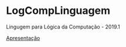 # LogCompLinguagem
Lingugem para Lógica da Computação - 2019.1

[Apresentação](https://github.com/elisamalzoni/LogCompLinguagem/blob/master/Apresentação.pdf)
